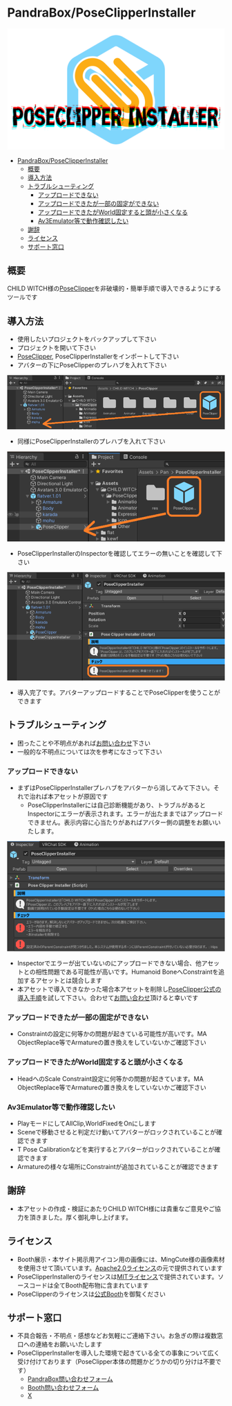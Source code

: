 # PandraBox/PoseClipperInstaller
![alt text](res/img/image-2.png)
- [PandraBox/PoseClipperInstaller](#pandraboxposeclipperinstaller)
  - [概要](#概要)
  - [導入方法](#導入方法)
  - [トラブルシューティング](#トラブルシューティング)
    - [アップロードできない](#アップロードできない)
    - [アップロードできたが一部の固定ができない](#アップロードできたが一部の固定ができない)
    - [アップロードできたがWorld固定すると頭が小さくなる](#アップロードできたがworld固定すると頭が小さくなる)
    - [Av3Emulator等で動作確認したい](#av3emulator等で動作確認したい)
  - [謝辞](#謝辞)
  - [ライセンス](#ライセンス)
  - [サポート窓口](#サポート窓口)

## 概要
CHILD WITCH様の[PoseClipper](https://booth.pm/ja/items/6181080)を非破壊的・簡単手順で導入できるようにするツールです

## 導入方法

- 使用したいプロジェクトをバックアップして下さい
- プロジェクトを開いて下さい
- [PoseClipper](https://booth.pm/ja/items/6181080), PoseClipperInstallerをインポートして下さい
- アバターの下にPoseClipperのプレハブを入れて下さい

![alt text](res/img/image-4.png)

- 同様にPoseClipperInstallerのプレハブを入れて下さい

![alt text](res/img/image-5.png)

- PoseClipperInstallerのInspectorを確認してエラーの無いことを確認して下さい

![alt text](res/img/image-6.png)

- 導入完了です。アバターアップロードすることでPoseClipperを使うことができます

## トラブルシューティング

- 困ったことや不明点があれば[お問い合わせ](#サポート窓口)下さい
- 一般的な不明点については次を参考になさって下さい

### アップロードできない

- まずはPoseClipperInstallerプレハブをアバターから消してみて下さい。それで治れば本アセットが原因です
  - PoseClipperInstallerには自己診断機能があり、トラブルがあるとInspectorにエラーが表示されます。エラーが出たままではアップロードできません。表示内容に心当たりがあればアバター側の調整をお願いいたします。
 
![alt text](res/img/image-7.png)

  - Inspectorでエラーが出ていないのにアップロードできない場合、他アセットとの相性問題である可能性が高いです。Humanoid BoneへConstraintを追加するアセットとは競合します
- 本アセットで導入できなかった場合本アセットを削除し[PoseClipper公式の導入手順](https://docs.google.com/document/d/1dEL528KqOMokr0Gev5jIFtgla3eq-V66mQ5x-yn13aE/edit?tab=t.0#heading=h.toe88i3m7hyc)を試して下さい。合わせて[お問い合わせ](#サポート窓口)頂けると幸いです

### アップロードできたが一部の固定ができない

- Constraintの設定に何等かの問題が起きている可能性が高いです。MA ObjectReplace等でArmatureの置き換えをしていないかご確認下さい

### アップロードできたがWorld固定すると頭が小さくなる

- HeadへのScale Constraint設定に何等かの問題が起きています。MA ObjectReplace等でArmatureの置き換えをしていないかご確認下さい

### Av3Emulator等で動作確認したい
- PlayモードにしてAllClip,WorldFixedをOnにします
- Sceneで移動させると判定だけ動いてアバターがロックされていることが確認できます
- T Pose Calibrationなどを実行するとアバターがロックされていることが確認できます
- Armatureの様々な場所にConstraintが追加されていることが確認できます

## 謝辞

- 本アセットの作成・検証にあたりCHILD WITCH様には貴重なご意見やご協力を頂きました。厚く御礼申し上げます。

## ライセンス

- Booth展示・本サイト掲示用アイコン用の画像には、MingCute様の画像素材を使用させて頂いています。[Apache2.0ライセンス](https://github.com/Richard9394/MingCute?tab=Apache-2.0-1-ov-file#readme)の元で提供されています
- PoseClipperInstallerのライセンスは[MITライセンス](https://opensource.org/license/mit)で提供されています。ソースコードは全てBooth配布物に含まれています
- PoseClipperのライセンスは[公式Booth](https://booth.pm/ja/items/6181080)を御覧ください

## サポート窓口
- 不具合報告・不明点・感想などお気軽にご連絡下さい。お急ぎの際は複数窓口への連絡をお願いいたします
- PoseClipperInstallerを導入した環境で起きている全ての事象について広く受け付けております（PoseClipper本体の問題かどうかの切り分けは不要です）
  - [PandraBox問い合わせフォーム](https://forms.gle/x5TvUhqvWwBjQZcn6)
  - [Booth問い合わせフォーム](https://pandrabox.booth.pm/)
  - [X](https://x.com/pandra_gmk)